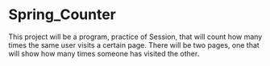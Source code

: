 # Spring_Counter
This project will be a program, practice of Session, that will count how many times the same user visits a certain page. There will be two pages, one that will show how many times someone has visited the other.
